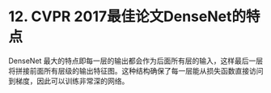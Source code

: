# 12. CVPR 2017最佳论文DenseNet的特点
DenseNet 最大的特点即每一层的输出都会作为后面所有层的输入，这样最后一层将拼接前面所有层级的输出特征图。这种结构确保了每一层能从损失函数直接访问到梯度，因此可以训练非常深的网络。